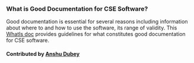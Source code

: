 
### What is Good Documentation for CSE Software?

Good documentation is essential for several reasons including information about where to and how to use the software, its range of validity.  This [WhatIs doc](https://ideas-productivity.org/wordpress/wp-content/uploads/2016/04/IDEAS-DocumentationWhatIsGoodDocumentation-V0.1.pdf "What is Good Documentation?") provides guidelines for what constitutes good documentation for CSE software.

#### Contributed by [Anshu Dubey](https://github.com/adubey64)

<!---
Publish: yes
Pinned: yes
Categories: development
Topics: documentation
Tags: document, whatis, terminology
Level: 0
Prerequisites: none
Aggregate: none
--->
